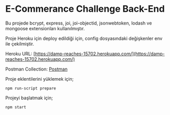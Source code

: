 # E-Commerance Challenge Back-End

Bu projede bcrypt, express, joi, joi-objectid, jsonwebtoken, lodash ve mongoose extensionları kullanılmıştır.

Proje Heroku için deploy edildiği için, config dosyasındaki değişkenler env ile çekilmiştir.

Heroku URL: [https://damp-reaches-15702.herokuapp.com/](https://damp-reaches-15702.herokuapp.com/)

Postman Collection: [Postman](https://www.getpostman.com/collections/b457b69da8eda53cb6c6)

Proje eklentilerini yüklemek için;
```
npm run-script prepare
```

Projeyi başlatmak için;
```
npm start
```